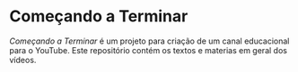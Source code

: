 # Começando a Terminar

*Começando a Terminar* é um projeto para criação de um canal educacional para o YouTube. Este repositório contém os textos e materias em geral dos vídeos.
